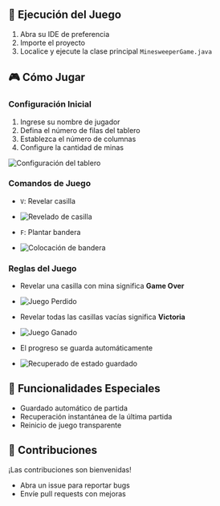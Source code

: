 ## 🚀 Ejecución del Juego
1. Abra su IDE de preferencia
2. Importe el proyecto
3. Localice y ejecute la clase principal `MinesweeperGame.java`

## 🎮 Cómo Jugar

### Configuración Inicial
1. Ingrese su nombre de jugador
2. Defina el número de filas del tablero
3. Establezca el número de columnas
4. Configure la cantidad de minas

![Configuración del tablero](https://drive.google.com/uc?id=1qlC4LXIAqL7Zq2q7a4QVhxIT5J_FapHs)

### Comandos de Juego
* `V`: Revelar casilla

* ![Revelado de casilla](https://drive.google.com/uc?id=1Hh6cmMB-wn2PAB94zGCyS4EXpc_P33Li)

* `F`: Plantar bandera

* ![Colocación de bandera](https://drive.google.com/uc?id=1apsMX2tBnmURmECyDy9sNnF3tDJjZpuf)

### Reglas del Juego
* Revelar una casilla con mina significa **Game Over**


* ![Juego Perdido](https://drive.google.com/uc?id=1B9q9MgU-6gUnhKQcdiMaX3irPZm_8qZx)

* Revelar todas las casillas vacías significa **Victoria**

* ![Juego Ganado](https://drive.google.com/uc?id=1ezPwvdZbyyKFe-J-xrB2rebDRIH8ybQj)

* El progreso se guarda automáticamente

* ![Recuperado de estado guardado](https://drive.google.com/uc?id=123UVelSxuHbpgFXMYy6wwHWBB9QK43YV)

## 💾 Funcionalidades Especiales
* Guardado automático de partida
* Recuperación instantánea de la última partida
* Reinicio de juego transparente

## 🤝 Contribuciones
¡Las contribuciones son bienvenidas!
* Abra un issue para reportar bugs
* Envíe pull requests con mejoras

